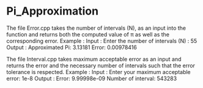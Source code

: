 # Pi_Approximation

The file Error.cpp takes the number of intervals (N), as an input into the function and returns both the computed value of π as well as the corresponding error.
Example : Input : Enter the number of intervals (N) : 55 
         Output : Approximated Pi: 3.13181
                  Error: 0.00978416
                  
The file Interval.cpp takes maximum acceptable error as an input and returns the error and the necessary number of intervals such that the error tolerance is respected.
Example : Input : Enter your maximum acceptable error: 1e-8 
          Output : Error: 9.99998e-09
                    Number of interval: 543283
